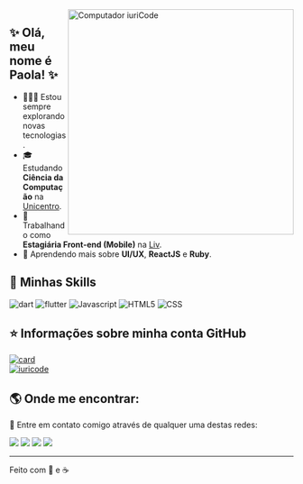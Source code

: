 
<img src="https://raw.githubusercontent.com/MicaelliMedeiros/micaellimedeiros/master/image/computer-illustration.png" min-width="400px" max-width="400px" width="400px" align="right" alt="Computador iuriCode">

## :sparkles: Olá, meu nome é <strong>Paola!</strong> :sparkles:

- 👩🏼‍💻 Estou sempre explorando novas tecnologias.
- 🎓 Estudando **Ciência da Computação** na <a href="https://www3.unicentro.br/">Unicentro</a>.
- 💼 Trabalhando como **Estagiária Front-end (Mobile)** na <a href="https://www.livpay.com.br/">Liv</a>.
- 🦄 Aprendendo mais sobre **UI/UX**, **ReactJS** e **Ruby**.

## 🚀 Minhas Skills

<p align="left">
  <img src="https://img.shields.io/badge/Dart-0175C2?style=for-the-badge&logo=dart&logoColor=white" alt="dart"/>
  <img src="https://img.shields.io/badge/Flutter-02569B?style=for-the-badge&logo=flutter&logoColor=white" alt="flutter"/>
  <img src="https://img.shields.io/badge/JavaScript-323330?style=for-the-badge&logo=javascript&logoColor=F7DF1E" alt="Javascript"/>
  <img src="https://img.shields.io/badge/HTML5-E34F26?style=for-the-badge&logo=html5&logoColor=white" alt="HTML5"/>
  <img src="https://img.shields.io/badge/CSS3-1572B6?style=for-the-badge&logo=css3&logoColor=white" alt="CSS"/>
</p>

## ⭐ Informações sobre minha conta GitHub
  [![card](https://github-readme-stats.vercel.app/api?username=paola-machado&theme=synthwave)](https://github.com/paola-machado/)
  <br/>
  [![iuricode](https://github-readme-stats.vercel.app/api/top-langs/?username=paola-machado&hide=html&layout=compact&theme=synthwave)](https://github.com/paola-machado/)

## :earth_americas: Onde me encontrar:
<p align="left">
  💌 Entre em contato comigo através de qualquer uma destas redes: 
</p>

<p align="left">
  <a href="https://www.linkedin.com/in/lolawithl/" alt="Linkedin">
  <img src="https://img.shields.io/badge/LinkedIn-0077B5?style=for-the-badge&logo=linkedin&logoColor=white" /></a>

  <a href="https://www.facebook.com/lolawithl" alt="Facebook">
  <img src="https://img.shields.io/badge/Facebook-1877F2?style=for-the-badge&logo=facebook&logoColor=white"/></a>

  <a href="https://www.instagram.com/lolawithl/" alt="Instagram">
  <img src="https://img.shields.io/badge/Instagram-E4405F?style=for-the-badge&logo=instagram&logoColor=white"/></a>
  
  <a href="https://medium.com/@paolamds06" alt="Medium">
  <img src="https://img.shields.io/badge/Medium-12100E?style=for-the-badge&logo=medium&logoColor=white" /></a> 
</p>  

---
Feito com :purple_heart: e ☕
